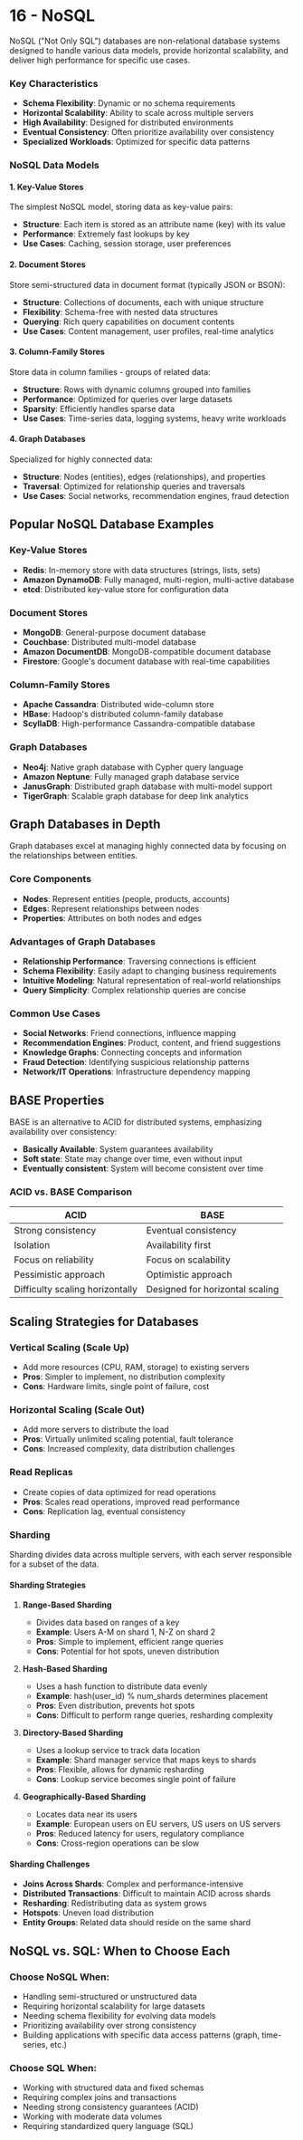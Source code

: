 # 16 - NoSQL

NoSQL ("Not Only SQL") databases are non-relational database systems designed to handle various data models, provide horizontal scalability, and deliver high performance for specific use cases.

### Key Characteristics

- **Schema Flexibility**: Dynamic or no schema requirements
- **Horizontal Scalability**: Ability to scale across multiple servers
- **High Availability**: Designed for distributed environments
- **Eventual Consistency**: Often prioritize availability over consistency
- **Specialized Workloads**: Optimized for specific data patterns

### NoSQL Data Models

#### 1. Key-Value Stores

The simplest NoSQL model, storing data as key-value pairs:

- **Structure**: Each item is stored as an attribute name (key) with its value
- **Performance**: Extremely fast lookups by key
- **Use Cases**: Caching, session storage, user preferences

#### 2. Document Stores

Store semi-structured data in document format (typically JSON or BSON):

- **Structure**: Collections of documents, each with unique structure
- **Flexibility**: Schema-free with nested data structures
- **Querying**: Rich query capabilities on document contents
- **Use Cases**: Content management, user profiles, real-time analytics

#### 3. Column-Family Stores

Store data in column families - groups of related data:

- **Structure**: Rows with dynamic columns grouped into families
- **Performance**: Optimized for queries over large datasets
- **Sparsity**: Efficiently handles sparse data
- **Use Cases**: Time-series data, logging systems, heavy write workloads

#### 4. Graph Databases

Specialized for highly connected data:

- **Structure**: Nodes (entities), edges (relationships), and properties
- **Traversal**: Optimized for relationship queries and traversals
- **Use Cases**: Social networks, recommendation engines, fraud detection

## Popular NoSQL Database Examples

### Key-Value Stores

- **Redis**: In-memory store with data structures (strings, lists, sets)
- **Amazon DynamoDB**: Fully managed, multi-region, multi-active database
- **etcd**: Distributed key-value store for configuration data

### Document Stores

- **MongoDB**: General-purpose document database
- **Couchbase**: Distributed multi-model database
- **Amazon DocumentDB**: MongoDB-compatible document database
- **Firestore**: Google's document database with real-time capabilities

### Column-Family Stores

- **Apache Cassandra**: Distributed wide-column store
- **HBase**: Hadoop's distributed column-family database
- **ScyllaDB**: High-performance Cassandra-compatible database

### Graph Databases

- **Neo4j**: Native graph database with Cypher query language
- **Amazon Neptune**: Fully managed graph database service
- **JanusGraph**: Distributed graph database with multi-model support
- **TigerGraph**: Scalable graph database for deep link analytics

## Graph Databases in Depth

Graph databases excel at managing highly connected data by focusing on the relationships between entities.

### Core Components

- **Nodes**: Represent entities (people, products, accounts)
- **Edges**: Represent relationships between nodes
- **Properties**: Attributes on both nodes and edges

### Advantages of Graph Databases

- **Relationship Performance**: Traversing connections is efficient
- **Schema Flexibility**: Easily adapt to changing business requirements
- **Intuitive Modeling**: Natural representation of real-world relationships
- **Query Simplicity**: Complex relationship queries are concise

### Common Use Cases

- **Social Networks**: Friend connections, influence mapping
- **Recommendation Engines**: Product, content, and friend suggestions
- **Knowledge Graphs**: Connecting concepts and information
- **Fraud Detection**: Identifying suspicious relationship patterns
- **Network/IT Operations**: Infrastructure dependency mapping

## BASE Properties

BASE is an alternative to ACID for distributed systems, emphasizing availability over consistency:

- **Basically Available**: System guarantees availability
- **Soft state**: State may change over time, even without input
- **Eventually consistent**: System will become consistent over time

### ACID vs. BASE Comparison

| ACID                            | BASE                            |
| ------------------------------- | ------------------------------- |
| Strong consistency              | Eventual consistency            |
| Isolation                       | Availability first              |
| Focus on reliability            | Focus on scalability            |
| Pessimistic approach            | Optimistic approach             |
| Difficulty scaling horizontally | Designed for horizontal scaling |

## Scaling Strategies for Databases

### Vertical Scaling (Scale Up)

- Add more resources (CPU, RAM, storage) to existing servers
- **Pros**: Simpler to implement, no distribution complexity
- **Cons**: Hardware limits, single point of failure, cost

### Horizontal Scaling (Scale Out)

- Add more servers to distribute the load
- **Pros**: Virtually unlimited scaling potential, fault tolerance
- **Cons**: Increased complexity, data distribution challenges

### Read Replicas

- Create copies of data optimized for read operations
- **Pros**: Scales read operations, improved read performance
- **Cons**: Replication lag, eventual consistency

### Sharding

Sharding divides data across multiple servers, with each server responsible for a subset of the data.

#### Sharding Strategies

1. **Range-Based Sharding**

   - Divides data based on ranges of a key
   - **Example**: Users A-M on shard 1, N-Z on shard 2
   - **Pros**: Simple to implement, efficient range queries
   - **Cons**: Potential for hot spots, uneven distribution

2. **Hash-Based Sharding**

   - Uses a hash function to distribute data evenly
   - **Example**: hash(user_id) % num_shards determines placement
   - **Pros**: Even distribution, prevents hot spots
   - **Cons**: Difficult to perform range queries, resharding complexity

3. **Directory-Based Sharding**

   - Uses a lookup service to track data location
   - **Example**: Shard manager service that maps keys to shards
   - **Pros**: Flexible, allows for dynamic resharding
   - **Cons**: Lookup service becomes single point of failure

4. **Geographically-Based Sharding**
   - Locates data near its users
   - **Example**: European users on EU servers, US users on US servers
   - **Pros**: Reduced latency for users, regulatory compliance
   - **Cons**: Cross-region operations can be slow

#### Sharding Challenges

- **Joins Across Shards**: Complex and performance-intensive
- **Distributed Transactions**: Difficult to maintain ACID across shards
- **Resharding**: Redistributing data as system grows
- **Hotspots**: Uneven load distribution
- **Entity Groups**: Related data should reside on the same shard

## NoSQL vs. SQL: When to Choose Each

### Choose NoSQL When:

- Handling semi-structured or unstructured data
- Requiring horizontal scalability for large datasets
- Needing schema flexibility for evolving data models
- Prioritizing availability over strong consistency
- Building applications with specific data access patterns (graph, time-series, etc.)

### Choose SQL When:

- Working with structured data and fixed schemas
- Requiring complex joins and transactions
- Needing strong consistency guarantees (ACID)
- Working with moderate data volumes
- Requiring standardized query language (SQL)
